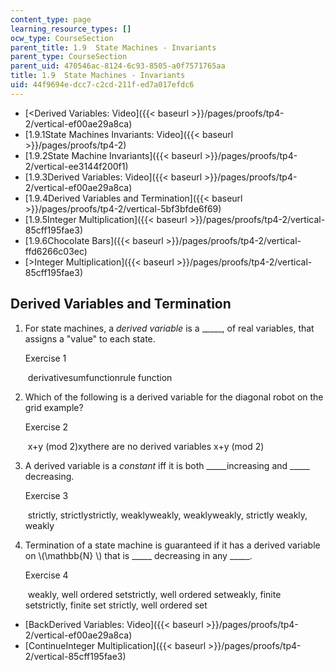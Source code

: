 ```yaml
---
content_type: page
learning_resource_types: []
ocw_type: CourseSection
parent_title: 1.9  State Machines - Invariants
parent_type: CourseSection
parent_uid: 470546ac-8124-6c93-8505-a0f7571765aa
title: 1.9  State Machines - Invariants
uid: 44f9694e-dcc7-c2cd-211f-ed7a017efdc6
---
```


*   [\<Derived Variables: Video]({{< baseurl >}}/pages/proofs/tp4-2/vertical-ef00ae29a8ca)
*   [1.9.1State Machines Invariants: Video]({{< baseurl >}}/pages/proofs/tp4-2)
*   [1.9.2State Machine Invariants]({{< baseurl >}}/pages/proofs/tp4-2/vertical-ee3144f200f1)
*   [1.9.3Derived Variables: Video]({{< baseurl >}}/pages/proofs/tp4-2/vertical-ef00ae29a8ca)
*   [1.9.4Derived Variables and Termination]({{< baseurl >}}/pages/proofs/tp4-2/vertical-5bf3bfde6f69)
*   [1.9.5Integer Multiplication]({{< baseurl >}}/pages/proofs/tp4-2/vertical-85cff195fae3)
*   [1.9.6Chocolate Bars]({{< baseurl >}}/pages/proofs/tp4-2/vertical-ffd6266c03ec)
*   [\>Integer Multiplication]({{< baseurl >}}/pages/proofs/tp4-2/vertical-85cff195fae3)

Derived Variables and Termination
---------------------------------

  

1.  For state machines, a _derived variable_ is a \_\_\_\_\_, of real variables, that assigns a "value" to each state.
    
    Exercise 1
    
    &nbsp;derivativesumfunctionrule function&nbsp;
    
2.  Which of the following is a derived variable for the diagonal robot on the grid example?
    
    Exercise 2
    
    &nbsp;x+y (mod 2)xythere are no derived variables x+y (mod 2)&nbsp;
    
3.  A derived variable is a _constant_ iff it is both \_\_\_\_\_increasing and \_\_\_\_\_ decreasing.
    
    Exercise 3
    
    &nbsp;strictly, strictlystrictly, weaklyweakly, weaklyweakly, strictly weakly, weakly&nbsp;
    
4.  Termination of a state machine is guaranteed if it has a derived variable on \\(\\mathbb{N} \\) that is \_\_\_\_\_ decreasing in any \_\_\_\_\_.
    
    Exercise 4
    
    &nbsp;weakly, well ordered setstrictly, well ordered setweakly, finite setstrictly, finite set strictly, well ordered set&nbsp;
    

*   [BackDerived Variables: Video]({{< baseurl >}}/pages/proofs/tp4-2/vertical-ef00ae29a8ca)
*   [ContinueInteger Multiplication]({{< baseurl >}}/pages/proofs/tp4-2/vertical-85cff195fae3)